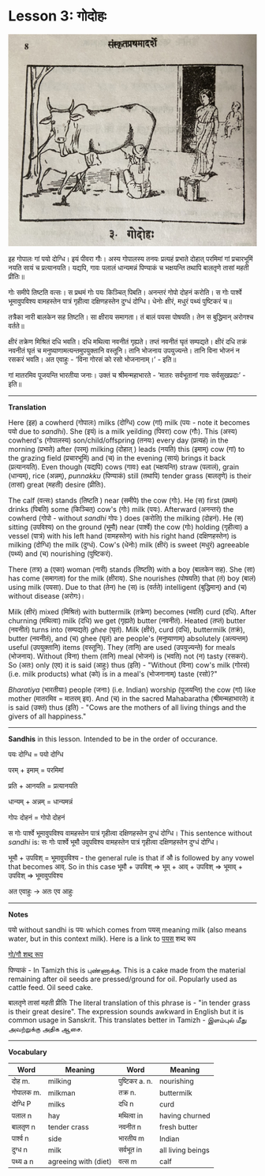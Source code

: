 # Lesson 3: गोदोहः

![Picture of the Cow, milk man, lady, and her son](./images/r1l3.jpg)


इह गोपालः गां पयो दोग्धि। इयं पीवरा गौः। अस्य गोपालस्य तनयः प्रत्यहं प्रभाते दोहात् परमिमां गां प्रचारभूमिं नयति सायं च प्रत्यानयति। यद्यपि, गावः पलालं धान्यमन्नं पिण्याकं च भक्षयन्ति तथापि बालतृणे तासां महती प्रीतिः॥

गोः समीपे तिष्टति वत्सः। स प्रथमं गोः पयः किञ्चित् पिबति। अनन्तरं गोपो दोहनं करोति। स गोः पार्श्वे भूमावुपविश्य वामहस्तेन पात्रं गृहीत्वा दक्षिणहस्तेन दुग्धं दोग्धि। धेनोः क्षीरं, मधुरं पथ्यं पुष्टिकरं च॥

तत्रैका नारी बालकेन सह तिष्टति। सा क्षीराय समागता। तं बालं पयसा पोषयति। तेन स बुद्धिमान् अरोगश्च वर्तते॥

क्षीरं तक्रेण मिश्रितं दधि भवति। दधि मथित्वा नवनीतं गृह्यते। तप्तं नवनीतं घृतं सम्पद्यते। क्षीरं दधि तक्रं नवनीतं घृतं च मनुष्याणामत्यन्तमुपयुक्तानि वस्तूनि। तानि भोजनाय उपयुज्यन्ते। तानि विना भोजनं न रसकरं भवति। अत एवाहुः - ’विना गोरसं को रसो भोजनानाम्।’ - इति॥

गां मातरमिव पूजयन्ति भारतीया जनाः। उक्तं च श्रीमन्महाभारते - ’मातरः सर्वभूतानां गावः सर्वसुखप्रदाः’ - इति॥

---

**Translation**

Here (इह) a cowherd (गोपालः) milks (दोग्धि) cow (गां) milk (पयः - note it becomes पयो due to *sandhi*). She (इयं) is a milk yeilding (पिवरा) cow (गौः). This (अस्य) cowherd's (गोपालस्य) son/child/offspring (तनयः) every day (प्रत्यहं) in the morning (प्रभाते) after (परम्) milking (दोहात् ) leads (नयति) this (इमाम्) cow (गां) to the grazing field (प्रचारभूमिं) and (च) in the evening (सायं) brings it back (प्रत्यानयति). Even though (यद्यपि) cows (गावः) eat (भक्षयन्ति) straw (पलालं), grain (धान्यम्), rice (अन्नम्), *punnakku* (पिण्याकं) still (तथापि) tender grass (बालतृणे) is their (तासां) great (महती) desire (प्रीतिः).

The calf (वत्सः) stands (तिष्टति ) near (समीपे) the cow (गोः). He (स) first (प्रथमं) drinks (पिबति) some (किञ्चित्) cow's (गोः) milk (पयः). Afterward (अनन्तरं) the cowherd (गोपो - without *sandhi* गोपः ) does (करोति) the milking (दोहनं). He (स) sitting (उपविश्य) on the ground (भूमौ) near (पार्श्वे) the cow (गोः) holding (गृहीत्वा) a vessel (पात्रं) with his left hand (वामहस्तेन) with his right hand (दक्षिणहस्तेन) is milking (दोग्धि) the milk (दुग्धं). Cow's (धेनोः) milk (क्षीरं) is sweet (मधुरं) agreeable (पथ्यं) and (च) nourishing (पुष्टिकरं).

There (तत्र) a (एका) woman (नारी) stands (तिष्टति) with a boy (बालकेन सह). She (सा) has come (समागता) for the milk (क्षीराय). She nourishes (पोषयति) that (तं) boy (बालं) using milk (पयसा). Due to that (तेन) he (स) is (वर्तते) intelligent (बुद्धिमान्) and (च) without disease (अरोगः)।

Milk (क्षीरं) mixed (मिश्रितं) with buttermilk (तक्रेण) becomes (भवति) curd (दधि). After churning (मथित्वा) milk (दधि) we get (गृह्यते) butter (नवनीतं). Heated (तप्तं) butter (नवनीतं) turns into (सम्पद्यते) *ghee* (घृतं). Milk (क्षीरं), curd (दधि), buttermilk (तक्रं), butter (नवनीतं), and (च) ghee (घृतं) are people's (मनुष्याणाम्) absolutely (अत्यन्तम्) useful (उपयुक्तानि) items (वस्तूनि). They (तानि) are used (उपयुज्यन्ते) for meals (भोजनाय). Without (विना) them (तानि) meal (भोजनं) is (भवति) not (न) tasty (रसकरं). So (अतः) only (एव) it is said (आहुः) thus (इति) - "Without (विना) cow's milk (गोरसं) (i.e. milk products) what (को) is in a meal's (भोजनानाम्) taste (रसो)?"

*Bharatiya* (भारतीयाः) people (जनाः) (i.e. Indian) worship (पूजयन्ति) the cow (गां) like mother (मातरमिव = मातरम् इव).  And (च) in the sacred Mahabaratha (श्रीमन्महाभारते) it is said (उक्तं) thus (इति) - "Cows are the mothers of all living things and the givers of all happiness."

---

**Sandhis** in this lesson. Intended to be in the order of occurance.

पयः दोग्धि = पयो दोग्धि

परम् + इमाम् = परमिमां

प्रति + आनयति =  प्रत्यानयति

धान्यम् + अन्नम् = धान्यमन्नं

गोपः दोहनं = गोपो दोहनं

स गोः पार्श्वे भूमावुपविश्य वामहस्तेन पात्रं गृहीत्वा दक्षिणहस्तेन दुग्धं दोग्धि। This sentence without *sandhi* is: सः गोः पार्श्वे भूमौ उवुपविश्य वामहस्तेन पात्रं गृहीत्वा दक्षिणहस्तेन दुग्धं दोग्धि।

भूमौ + उपविश् = भूमावुपविश्य - the general rule is that if औ is followed by any vowel that becomes आव्. So in this case भूमौ + उपविश् => भूम् + आव् + उपविश् => भूमाव् + उपविश् => भूमावुपविश्य

अत एवाहुः -> अतः एव आहुः

---

**Notes**

पयो without sandhi is पयः which comes from पयस् meaning milk (also means water, but in this context milk). Here is a link to
[पयस्](https://www.mycoaching.in/2019/05/payaske-roop.html)
शब्द रूप

[गो/गौ शब्द रूप](https://www.mycoaching.in/2019/04/go-gau-shabd-ke-roop.html)

पिण्याकं - In Tamizh this is புண்ணாக்கு. This is a cake made from the material remaining after oil seeds are pressed/ground for oil. Popularly used as cattle feed. Oil seed cake.

बालतृणे तासां महती प्रीतिः The literal translation of this phrase is - "in tender grass is their great desire". The expression sounds awkward in English but it is common usage in Sanskrit. This translates better in Tamizh -
இளம்புல் மீது அவற்றுக்கு அதிக ஆசை.


---

**Vocabulary**

| Word | Meaning | Word | Meaning |
| --- | --- | --- | --- |
| दोह m. | milking | पुष्टिकर a. n. | nourishing  |
| गोपालक m. | milkman | तक्र n. | buttermilk |
| दोग्धि P | milks | दधि n | curd |
| पलाल n | hay |  मथित्वा in | having churned |
| बालतृण n | tender crass | नवनीत n | fresh butter |
| पार्श्व n | side | भारतीय m | Indian |
| दुग्ध n | milk | सर्वभूत in | all living beings |
| पथ्य a n | agreeing with (diet) | वत्स m | calf |
